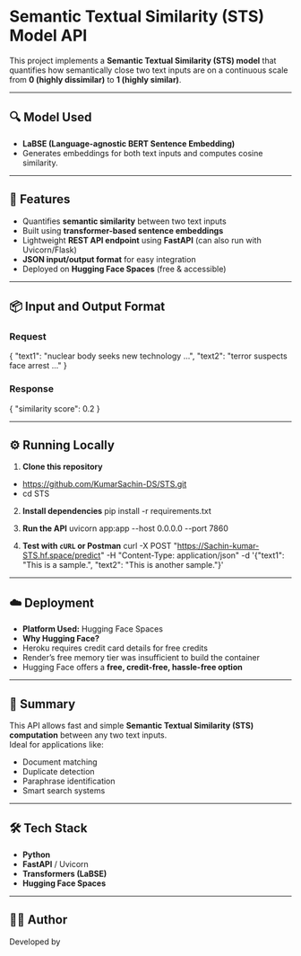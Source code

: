 # Semantic Textual Similarity (STS) Model API

This project implements a **Semantic Textual Similarity (STS) model** that quantifies how semantically close two text inputs are on a continuous scale from **0 (highly dissimilar)** to **1 (highly similar)**.  

---

## 🔍 Model Used
- **LaBSE (Language-agnostic BERT Sentence Embedding)**  
- Generates embeddings for both text inputs and computes cosine similarity.

---

## 🚀 Features
- Quantifies **semantic similarity** between two text inputs
- Built using **transformer-based sentence embeddings**
- Lightweight **REST API endpoint** using **FastAPI** (can also run with Uvicorn/Flask)
- **JSON input/output format** for easy integration
- Deployed on **Hugging Face Spaces** (free & accessible)

---

## 📦 Input and Output Format

### Request
{
"text1": "nuclear body seeks new technology ...",
"text2": "terror suspects face arrest ..."
}

### Response
{
"similarity score": 0.2
}

---

## ⚙️ Running Locally

1. **Clone this repository**
- https://github.com/KumarSachin-DS/STS.git
- cd STS

2. **Install dependencies**
pip install -r requirements.txt

3. **Run the API**
uvicorn app:app --host 0.0.0.0 --port 7860

4. **Test with `cURL` or Postman**
curl -X POST "https://Sachin-kumar-STS.hf.space/predict"
-H "Content-Type: application/json"
-d '{"text1": "This is a sample.", "text2": "This is another sample."}'

---

## ☁️ Deployment

- **Platform Used:** Hugging Face Spaces  
- **Why Hugging Face?**
- Heroku requires credit card details for free credits  
- Render’s free memory tier was insufficient to build the container  
- Hugging Face offers a **free, credit-free, hassle-free option**

---

## 📌 Summary
This API allows fast and simple **Semantic Textual Similarity (STS) computation** between any two text inputs.  
Ideal for applications like:  
- Document matching  
- Duplicate detection  
- Paraphrase identification  
- Smart search systems  

---

## 🛠️ Tech Stack
- **Python**
- **FastAPI** / Uvicorn
- **Transformers (LaBSE)**
- **Hugging Face Spaces**

---

## 👨‍💻 Author
Developed by **<Sachin-Kumar>**

